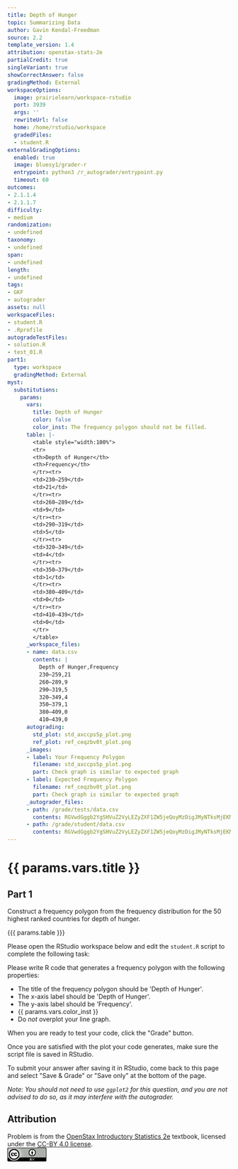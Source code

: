 ```yaml
---
title: Depth of Hunger
topic: Summarizing Data
author: Gavin Kendal-Freedman
source: 2.2
template_version: 1.4
attribution: openstax-stats-2e
partialCredit: true
singleVariant: true
showCorrectAnswer: false
gradingMethod: External
workspaceOptions:
  image: prairielearn/workspace-rstudio
  port: 3939
  args: ''
  rewriteUrl: false
  home: /home/rstudio/workspace
  gradedFiles:
  - student.R
externalGradingOptions:
  enabled: true
  image: bluesy1/grader-r
  entrypoint: python3 /r_autograder/entrypoint.py
  timeout: 60
outcomes:
- 2.1.1.4
- 2.1.1.7
difficulty:
- medium
randomization:
- undefined
taxonomy:
- undefined
span:
- undefined
length:
- undefined
tags:
- GKF
- autograder
assets: null
workspaceFiles:
- student.R
- .Rprofile
autogradeTestFiles:
- solution.R
- test_01.R
part1:
  type: workspace
  gradingMethod: External
myst:
  substitutions:
    params:
      vars:
        title: Depth of Hunger
        color: false
        color_inst: The frequency polygon should not be filled.
      table: |-
        <table style="width:100%">
        <tr>
        <th>Depth of Hunger</th>
        <th>Frequency</th>
        </tr><tr>
        <td>230–259</td>
        <td>21</td>
        </tr><tr>
        <td>260–289</td>
        <td>9</td>
        </tr><tr>
        <td>290–319</td>
        <td>5</td>
        </tr><tr>
        <td>320–349</td>
        <td>4</td>
        </tr><tr>
        <td>350–379</td>
        <td>1</td>
        </tr><tr>
        <td>380–409</td>
        <td>0</td>
        </tr><tr>
        <td>410–439</td>
        <td>0</td>
        </tr>
        </table>
      _workspace_files:
      - name: data.csv
        contents: |
          Depth of Hunger,Frequency
          230–259,21
          260–289,9
          290–319,5
          320–349,4
          350–379,1
          380–409,0
          410–439,0
      autograding:
        std_plot: std_axccps5p_plot.png
        ref_plot: ref_ceqzbv0t_plot.png
      _images:
      - label: Your Frequency Polygon
        filename: std_axccps5p_plot.png
        part: Check graph is similar to expected graph
      - label: Expected Frequency Polygon
        filename: ref_ceqzbv0t_plot.png
        part: Check graph is similar to expected graph
      _autograder_files:
      - path: /grade/tests/data.csv
        contents: RGVwdGggb2YgSHVuZ2VyLEZyZXF1ZW5jeQoyMzDigJMyNTksMjEKMjYw4oCTMjg5LDkKMjkw4oCTMzE5LDUKMzIw4oCTMzQ5LDQKMzUw4oCTMzc5LDEKMzgw4oCTNDA5LDAKNDEw4oCTNDM5LDAK
      - path: /grade/student/data.csv
        contents: RGVwdGggb2YgSHVuZ2VyLEZyZXF1ZW5jeQoyMzDigJMyNTksMjEKMjYw4oCTMjg5LDkKMjkw4oCTMzE5LDUKMzIw4oCTMzQ5LDQKMzUw4oCTMzc5LDEKMzgw4oCTNDA5LDAKNDEw4oCTNDM5LDAK
---
```

# {{ params.vars.title }}

## Part 1

Construct a frequency polygon from the frequency distribution for the 50 highest ranked countries for depth of hunger.

{{{ params.table }}}

<pl-card title="Instructions">

Please open the RStudio workspace below and edit the `student.R` script to complete the following task:

Please write R code that generates a frequency polygon with the following properties:

- The title of the frequency polygon should be 'Depth of Hunger'.
- The x-axis label should be 'Depth of Hunger'.
- The y-axis label should be 'Frequency'.
- {{ params.vars.color_inst }}
- Do *not* overplot your line graph.

When you are ready to test your code, click the "Grade" button.

Once you are satisfied with the plot your code generates, make sure the script file is saved in RStudio.

To submit your answer after saving it in RStudio, come back to this page and select "Save & Grade" or "Save only" at the bottom of the page.

*Note: You should not need to use `ggplot2` for this question, and you are not advised to do so, as it may interfere with the autograder.*

</pl-card>

## Attribution

Problem is from the [OpenStax Introductory Statistics 2e](https://openstax.org/books/introductory-statistics-2e) textbook, licensed under the [CC-BY 4.0 license](https://creativecommons.org/licenses/by/4.0/).<br>![Image representing the Creative Commons 4.0 BY license.](https://raw.githubusercontent.com/firasm/bits/master/by.png)